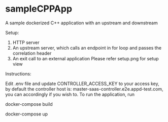 # sampleCPPApp
A sample dockerized C++ application with an upstream and downstream


Setup:

1. HTTP server
2. An upstream server, which calls an endpoint in for loop and passes the correlation header
3. An exit call to an external application
Please refer setup.png for setup view


Instructions:

Edit .env file and update CONTROLLER_ACCESS_KEY to your access key, by default the controller host is: master-saas-controller.e2e.appd-test.com, you can accordingly if you wish to.
To run the application, run 

docker-compose build

docker-compose up
